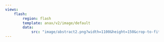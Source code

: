 ```yaml
---
views:
    flash:
        region: flash
        template: anax/v2/image/default
        data:
            src: "image/abstract2.png?width=1100&height=150&crop-to-fit&area=0,0,30,0"
---
```

